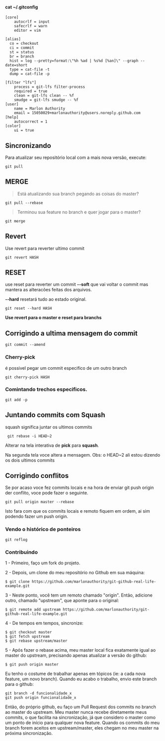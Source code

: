 #### cat ~/.gitconfig

```
[core]
	autocrlf = input
	safecrlf = warn
	editor = vim

[alias]
  co = checkout
  ci = commit
  st = status
  br = branch
  hist = log --pretty=format:\"%h %ad | %s%d [%an]\" --graph --date=short
  type = cat-file -t
  dump = cat-file -p

[filter "lfs"]
	process = git-lfs filter-process
	required = true
	clean = git-lfs clean -- %f
	smudge = git-lfs smudge -- %f
[user]
	name = Marlon Authority
	email = 15050029+marlonauthority@users.noreply.github.com
[help]
	autocorrect = 1
[color]
	ui = true

```

## Sincronizando 
Para atualizar seu repositório local com a mais nova versão, execute:
```
git pull
```

## MERGE
> Está atualizando sua branch pegando as coisas do master?
```
git pull --rebase
```
> Terminou sua feature no branch e quer jogar para o master?
```
git merge 
```


## Revert
Use revert para reverter ultimo commit
```
git revert HASH
```

## RESET
use reset para reverter um commit
__--soft__ que vai voltar o commit mas mantera as alteracões feitas dos arquivos.

__--hard__ resetará tudo ao estado original.

```
git reset --hard HASH
```

__Use revert para o master e reset para branchs__ 


## Corrigindo a ultima mensagem do commit
```
git commit --amend
```

### Cherry-pick
é possivel pegar um commit especifico de um outro branch
```
git cherry-pick HASH
```

### Comintando trechos especificos.
```
git add -p
```


## Juntando commits com Squash
squash significa juntar os ultimos commits
```
 git rebase -i HEAD~2
```
Alterar na tela interativa de **pick** para **squash**.

Na segunda tela voce altera a mensagem.
Obs: o HEAD~2 ali estou dizendo os dois ultimos commits


## Corrigindo conflitos
Se por acaso voce fez commits locais e na hora de enviar git push origin der conflito, voce pode fazer o seguinte.
```
git pull origin master --rebase
```
Isto fara com que os commits locais e remoto fiquem em ordem, ai sim podendo fazer um push origin.


### Vendo o histórico de ponteiros
```
git reflog
```

### Contribuindo 
1 - Primeiro, faço um fork do projeto.

2 - Depois, um clone do meu repositório no Github em sua máquina:


```
$ git clone https://github.com/marlonauthority/git-github-real-life-example.git

```

3 - Neste ponto, você tem um remoto chamado "origin". Então, adicione outro, chamado "upstream", que aponte para o original:
```
$ git remote add upstream https://github.com/marlonauthority/git-github-real-life-example.git
```

4 - De tempos em tempos, sincronize:
```
$ git checkout master
$ git fetch upstream
$ git rebase upstream/master
```

5 - Após fazer o rebase acima, meu master local fica exatamente igual ao master do upstream, precisando apenas atualizar a versão do github:
```
$ git push origin master
```

Eu tenho o costume de trabalhar apenas em tópicos (ie: a cada nova feature, um novo branch). Quando eu acabo o trabalho, envio este branch para o github:
```
git branch -d funcionalidade_x
git push origin funcionalidade_x
```

Então, do próprio github, eu faço um Pull Request dos commits no branch ao master do upstream. Meu master nunca recebe diretamente meus commits, o que facilita na sincronização, já que considero o master como um ponto de início para qualquer nova feature. Quando os commits do meu branch forem aceitos em upstream/master, eles chegam no meu master na próxima sincronização.

